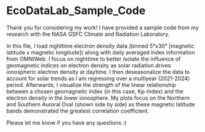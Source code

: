 # EcoDataLab_Sample_Code

Thank you for considering my work! I have provided a sample code from my research with the NASA GSFC Climate and Radiation Laboratory.

In this file, I load nighttime electron density data (binned 5°x30° [magnetic latitude x magnetic longitude]) along with daily averaged index information from OMNIWeb. I focus on nighttime to better isolate the influence of geomagnetic indices on electron density as solar radiation drives ionospheric electron density at daytime.
I then deseasonalize the data to account for solar trends as I am regressing over a multiyear (2021-2024) period.
Afterwards, I visualize the strength of the linear relationship between a chosen geomagnetic index (in this case, Kp-Index) and the electron density in the lower ionosphere.
My plots focus on the Northern and Southern Auroral Oval (shown side by side) as these magnetic latitude bands demonstrated the greatest correlation coefficient.

Please let me know if you have any questions :)
